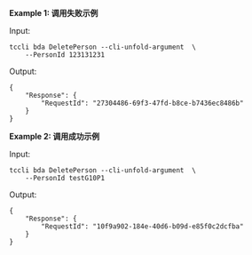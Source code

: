 **Example 1: 调用失败示例**



Input: 

```
tccli bda DeletePerson --cli-unfold-argument  \
    --PersonId 123131231
```

Output: 
```
{
    "Response": {
        "RequestId": "27304486-69f3-47fd-b8ce-b7436ec8486b"
    }
}
```

**Example 2: 调用成功示例**



Input: 

```
tccli bda DeletePerson --cli-unfold-argument  \
    --PersonId testG10P1
```

Output: 
```
{
    "Response": {
        "RequestId": "10f9a902-184e-40d6-b09d-e85f0c2dcfba"
    }
}
```

